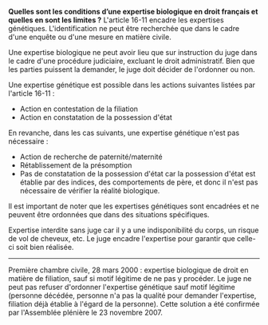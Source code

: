 **Quelles sont les conditions d’une expertise biologique en droit français et quelles en sont les limites ?**
L'article 16-11 encadre les expertises génétiques. L'identification ne peut être recherchée que dans le cadre d'une enquête ou d'une mesure en matière civile. 

Une expertise biologique ne peut avoir lieu que sur instruction du juge dans le cadre d'une procédure judiciaire, excluant le droit administratif. Bien que les parties puissent la demander, le juge doit décider de l'ordonner ou non.

Une expertise génétique est possible dans les actions suivantes listées par l'article 16-11 :
- Action en contestation de la filiation
- Action en constatation de la possession d'état

En revanche, dans les cas suivants, une expertise génétique n'est pas nécessaire :
- Action de recherche de paternité/maternité
- Rétablissement de la présomption
- Pas de constatation de la possession d'état car la possession d'état est établie par des indices, des comportements de père, et donc il n'est pas nécessaire de vérifier la réalité biologique.

Il est important de noter que les expertises génétiques sont encadrées et ne peuvent être ordonnées que dans des situations spécifiques.

Expertise interdite sans juge car il y a une indisponibilité du corps, un risque de vol de cheveux, etc. Le juge encadre l'expertise pour garantir que celle-ci soit bien réalisée.

---
Première chambre civile, 28 mars 2000 : expertise biologique de droit en matière de filiation, sauf si motif légitime de ne pas y procéder. Le juge ne peut pas refuser d'ordonner l'expertise génétique sauf motif légitime (personne décédée, personne n'a pas la qualité pour demander l'expertise, filiation déjà établie à l'égard de la personne). Cette solution a été confirmée par l'Assemblée plénière le 23 novembre 2007.